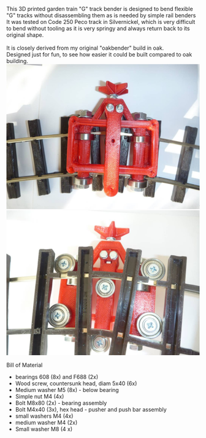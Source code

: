This 3D printed garden train "G" track bender is designed to bend flexible "G" tracks without disassembling them as is needed by simple rail benders<br>
It was tested on Code 250 Peco track in Silvernickel, which is very difficult to bend without tooling as it is very springy and always return back to its original shape.<br>  
It is closely derived from my original "oakbender" build in oak.<br>
Designed just for fun, to see how easier it could be built compared to oak building.<br> 
<img src="Garden_train_G_track_bender_bottom_track.jpg" alt="op view of the Garden train track bender" width ="580"><br>
<img src="Garden_train_G_track_bender_top_track.jpg" alt="op view of the Garden train track bender" width ="580">

Bill of Material
- bearings 608 (8x) and F688 (2x)
- Wood screw, countersunk head, diam 5x40 (6x)
- Medium washer M5 (8x) - below bearing
- Simple nut M4 (4x)
- Bolt M8x80 (2x) - bearing assembly
- Bolt M4x40 (3x), hex head - pusher and push bar assembly
- small washers M4 (4x)
- medium washer M4 (2x)
- Small washer M8 (4 x)

